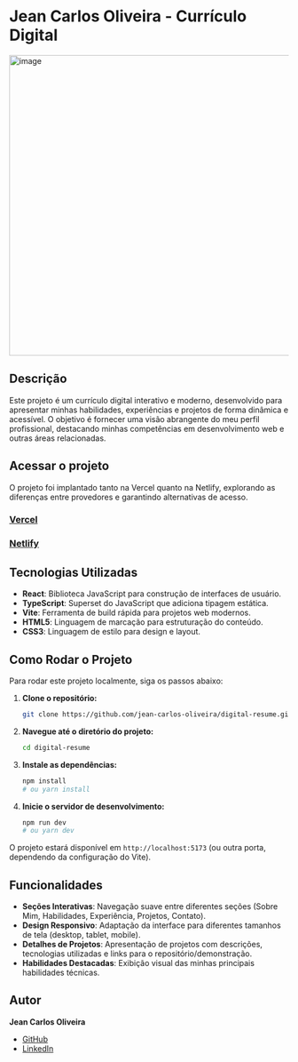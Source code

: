 # Jean Carlos Oliveira - Currículo Digital

<img width="1347" height="541" alt="image" src="https://github.com/user-attachments/assets/13fd7771-806c-439f-bd69-7dc423830db0" />

## Descrição
Este projeto é um currículo digital interativo e moderno, desenvolvido para apresentar minhas habilidades, experiências e projetos de forma dinâmica e acessível. O objetivo é fornecer uma visão abrangente do meu perfil profissional, destacando minhas competências em desenvolvimento web e outras áreas relacionadas.

## Acessar o projeto
O projeto foi implantado tanto na Vercel quanto na Netlify, explorando as diferenças entre provedores e garantindo alternativas de acesso.
### [Vercel](https://curriculo-digital-jean-oliveira.vercel.app/ "Abrir a aplicação")
### [Netlify](https://curriculo-digital-jean-oliveira.netlify.app/ "Abrir a aplicação")

## Tecnologias Utilizadas

*   **React**: Biblioteca JavaScript para construção de interfaces de usuário.
*   **TypeScript**: Superset do JavaScript que adiciona tipagem estática.
*   **Vite**: Ferramenta de build rápida para projetos web modernos.
*   **HTML5**: Linguagem de marcação para estruturação do conteúdo.
*   **CSS3**: Linguagem de estilo para design e layout.

## Como Rodar o Projeto

Para rodar este projeto localmente, siga os passos abaixo:

1.  **Clone o repositório:**
    ```bash
    git clone https://github.com/jean-carlos-oliveira/digital-resume.git
    ```
2.  **Navegue até o diretório do projeto:**
    ```bash
    cd digital-resume
    ```
3.  **Instale as dependências:**
    ```bash
    npm install
    # ou yarn install
    ```
4.  **Inicie o servidor de desenvolvimento:**
    ```bash
    npm run dev
    # ou yarn dev
    ```

O projeto estará disponível em `http://localhost:5173` (ou outra porta, dependendo da configuração do Vite).

## Funcionalidades

*   **Seções Interativas**: Navegação suave entre diferentes seções (Sobre Mim, Habilidades, Experiência, Projetos, Contato).
*   **Design Responsivo**: Adaptação da interface para diferentes tamanhos de tela (desktop, tablet, mobile).
*   **Detalhes de Projetos**: Apresentação de projetos com descrições, tecnologias utilizadas e links para o repositório/demonstração.
*   **Habilidades Destacadas**: Exibição visual das minhas principais habilidades técnicas.

## Autor

**Jean Carlos Oliveira**

*   [GitHub](https://github.com/jean-carlos-oliveira)
*   [LinkedIn](https://www.linkedin.com/in/jean-carlos-oliveira-dev/)
